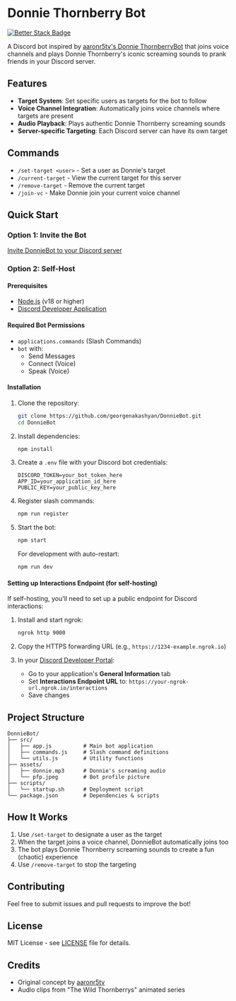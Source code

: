 # **Donnie Thornberry Bot**

[![Better Stack Badge](https://uptime.betterstack.com/status-badges/v1/monitor/212yg.svg)](https://uptime.betterstack.com/?utm_source=status_badge)

A Discord bot inspired by [aaronr5tv's Donnie ThornberryBot](https://github.com/aaronr5tv/DonnieThornberryBot) that joins voice channels and plays Donnie Thornberry's iconic screaming sounds to prank friends in your Discord server.

## Features

- **Target System**: Set specific users as targets for the bot to follow
- **Voice Channel Integration**: Automatically joins voice channels where targets are present
- **Audio Playback**: Plays authentic Donnie Thornberry screaming sounds
- **Server-specific Targeting**: Each Discord server can have its own target

## Commands

- `/set-target <user>` - Set a user as Donnie's target
- `/current-target` - View the current target for this server
- `/remove-target` - Remove the current target
- `/join-vc` - Make Donnie join your current voice channel

## Quick Start

### Option 1: Invite the Bot

[Invite DonnieBot to your Discord server](https://discord.com/oauth2/authorize?client_id=1403052087771926618)

### Option 2: Self-Host

#### Prerequisites

- [Node.js](https://nodejs.org/) (v18 or higher)
- [Discord Developer Application](https://discord.com/developers/applications)

#### Required Bot Permissions

- `applications.commands` (Slash Commands)
- `bot` with:
  - Send Messages
  - Connect (Voice)
  - Speak (Voice)

#### Installation

1. Clone the repository:
   ```bash
   git clone https://github.com/georgenakashyan/DonnieBot.git
   cd DonnieBot
   ```

2. Install dependencies:
   ```bash
   npm install
   ```

3. Create a `.env` file with your Discord bot credentials:
   ```env
   DISCORD_TOKEN=your_bot_token_here
   APP_ID=your_application_id_here
   PUBLIC_KEY=your_public_key_here
   ```

4. Register slash commands:
   ```bash
   npm run register
   ```

5. Start the bot:
   ```bash
   npm start
   ```

   For development with auto-restart:
   ```bash
   npm run dev
   ```

#### Setting up Interactions Endpoint (for self-hosting)

If self-hosting, you'll need to set up a public endpoint for Discord interactions:

1. Install and start ngrok:
   ```bash
   ngrok http 9000
   ```

2. Copy the HTTPS forwarding URL (e.g., `https://1234-example.ngrok.io`)

3. In your [Discord Developer Portal](https://discord.com/developers/applications):
   - Go to your application's **General Information** tab
   - Set **Interactions Endpoint URL** to: `https://your-ngrok-url.ngrok.io/interactions`
   - Save changes

## Project Structure

```
DonnieBot/
├── src/
│   ├── app.js          # Main bot application
│   ├── commands.js     # Slash command definitions
│   └── utils.js        # Utility functions
├── assets/
│   ├── donnie.mp3      # Donnie's screaming audio
│   └── pfp.jpeg        # Bot profile picture
├── scripts/
│   └── startup.sh      # Deployment script
└── package.json        # Dependencies & scripts
```

## How It Works

1. Use `/set-target` to designate a user as the target
2. When the target joins a voice channel, DonnieBot automatically joins too
3. The bot plays Donnie Thornberry screaming sounds to create a fun (chaotic) experience
4. Use `/remove-target` to stop the targeting

## Contributing

Feel free to submit issues and pull requests to improve the bot!

## License

MIT License - see [LICENSE](LICENSE) file for details.

## Credits

- Original concept by [aaronr5tv](https://github.com/aaronr5tv/DonnieThornberryBot)
- Audio clips from "The Wild Thornberrys" animated series
